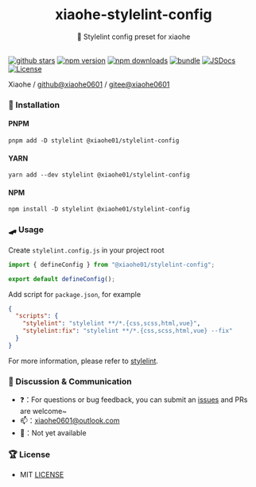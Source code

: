<div align="center">
  <h1>xiaohe-stylelint-config</h1>
  <span>🤚 Stylelint config preset for xiaohe</span>
</div>

<br>

[![github stars][github-stars-src]][github-stars-href]
[![npm version][npm-version-src]][npm-version-href]
[![npm downloads][npm-downloads-src]][npm-downloads-href]
[![bundle][bundle-src]][bundle-href]
[![JSDocs][jsdocs-src]][jsdocs-href]
[![License][license-src]][license-href]

Xiaohe / [github@xiaohe0601](https://github.com/xiaohe0601) / [gitee@xiaohe0601](https://gitee.com/xiaohe0601)

### 🚁 Installation

#### PNPM

``` shell
pnpm add -D stylelint @xiaohe01/stylelint-config
```

#### YARN

``` shell
yarn add --dev stylelint @xiaohe01/stylelint-config
```

#### NPM

``` shell
npm install -D stylelint @xiaohe01/stylelint-config
```

### 🛹 Usage

Create `stylelint.config.js` in your project root

```js
import { defineConfig } from "@xiaohe01/stylelint-config";

export default defineConfig();
```

Add script for `package.json`, for example

```json
{
  "scripts": {
    "stylelint": "stylelint **/*.{css,scss,html,vue}",
    "stylelint:fix": "stylelint **/*.{css,scss,html,vue} --fix"
  }
}
```

For more information, please refer to [stylelint](https://stylelint.io).

### 🐶 Discussion & Communication

- ❓：For questions or bug feedback, you can submit an [issues](https://github.com/xiaohe0601/xiaohe-stylelint-config/issues)
  and PRs are welcome~
- 📫：[xiaohe0601@outlook.com](mailto:xiaohe0601@outlook.com)
- 🐧：Not yet available

### 🏆 License

- MIT [LICENSE](./LICENSE)

<!-- Badges -->

[github-stars-src]: https://img.shields.io/github/stars/xiaohe0601/xiaohe-stylelint-config?style=flat&colorA=080f12&colorB=1fa669&logo=GitHub

[github-stars-href]: https://github.com/xiaohe0601/xiaohe-stylelint-config

[npm-version-src]: https://img.shields.io/npm/v/@xiaohe01/stylelint-config?style=flat&colorA=080f12&colorB=1fa669

[npm-version-href]: https://npmjs.com/package/@xiaohe01/stylelint-config

[npm-downloads-src]: https://img.shields.io/npm/dm/@xiaohe01/stylelint-config?style=flat&colorA=080f12&colorB=1fa669

[npm-downloads-href]: https://npmjs.com/package/@xiaohe01/stylelint-config

[bundle-src]: https://img.shields.io/bundlephobia/minzip/@xiaohe01/stylelint-config?style=flat&colorA=080f12&colorB=1fa669&label=minzip

[bundle-href]: https://bundlephobia.com/result?p=@xiaohe01/stylelint-config

[jsdocs-src]: https://img.shields.io/badge/jsdocs-reference-080f12?style=flat&colorA=080f12&colorB=1fa669

[jsdocs-href]: https://www.jsdocs.io/package/@xiaohe01/stylelint-config

[license-src]: https://img.shields.io/github/license/xiaohe0601/xiaohe-stylelint-config.svg?style=flat&colorA=080f12&colorB=1fa669

[license-href]: https://github.com/xiaohe0601/xiaohe-stylelint-config/blob/main/LICENSE